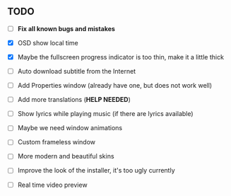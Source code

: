 ﻿## TODO

- [ ] **Fix all known bugs and mistakes**

- [x] OSD show local time

- [x] Maybe the fullscreen progress indicator is too thin, make it a little thick

- [ ] Auto download subtitle from the Internet

- [ ] Add Properties window (already have one, but does not work well)

- [ ] Add more translations (**HELP NEEDED**)

- [ ] Show lyrics while playing music (if there are lyrics available)

- [ ] Maybe we need window animations

- [ ] Custom frameless window

- [ ] More modern and beautiful skins

- [ ] Improve the look of the installer, it's too ugly currently

- [ ] Real time video preview
